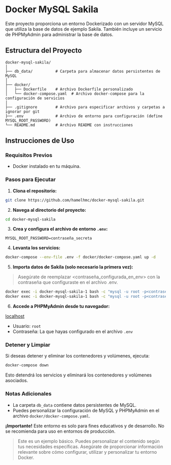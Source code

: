 # Docker MySQL Sakila

Este proyecto proporciona un entorno Dockerizado con un servidor MySQL que utiliza la base de datos de ejemplo Sakila. También incluye un servicio de PHPMyAdmin para administrar la base de datos.

## Estructura del Proyecto

```
docker-mysql-sakila/
│
├── db_data/          # Carpeta para almacenar datos persistentes de MySQL
│
├── docker/
│   ├── Dockerfile    # Archivo Dockerfile personalizado
│   └── docker-compose.yaml  # Archivo docker-compose para la configuración de servicios
│
├── .gitignore        # Archivo para especificar archivos y carpetas a ignorar por git
├── .env              # Archivo de entorno para configuración (define MYSQL_ROOT_PASSWORD)
└── README.md         # Archivo README con instrucciones
```

## Instrucciones de Uso

### Requisitos Previos

- Docker instalado en tu máquina.

### Pasos para Ejecutar

1. **Clona el repositorio:**

```bash
git clone https://github.com/hamelhmc/docker-mysql-sakila.git
```

2. **Navega al directorio del proyecto:**

```bash
cd docker-mysql-sakila

```

3. **Crea y configura el archivo de entorno `.env`:**

```
MYSQL_ROOT_PASSWORD=contraseña_secreta
```

4. **Levanta los servicios:**

```bash
docker-compose --env-file .env -f docker/docker-compose.yaml up -d
```

5. **Importa datos de Sakila (solo necesario la primera vez):**

> Asegúrate de reemplazar <contraseña_configurada_en_env> con la contraseña que configuraste en el archivo .env.

```bash
docker exec -i docker-mysql-sakila-1 bash -c "mysql -u root -p<contraseña_configurada_en_env> < /root/sakila-db/sakila-schema.sql"
docker exec -i docker-mysql-sakila-1 bash -c "mysql -u root -p<contraseña_configurada_en_env> < /root/sakila-db/sakila-data.sql"
```

6. **Accede a PHPMyAdmin desde tu navegador:**

[localhost](http://localhost:9443/)

- Usuario: `root`
- Contraseña: La que hayas configurado en el archivo `.env`

### Detener y Limpiar

Si deseas detener y eliminar los contenedores y volúmenes, ejecuta:

```bash
docker-compose down
```

Esto detendrá los servicios y eliminará los contenedores y volúmenes asociados.

### Notas Adicionales

- La carpeta `db_data` contiene datos persistentes de MySQL.
- Puedes personalizar la configuración de MySQL y PHPMyAdmin en el archivo `docker/docker-compose.yaml`.

**¡Importante!**
Este entorno es solo para fines educativos y de desarrollo. No se recomienda para uso en entornos de producción.

> Este es un ejemplo básico. Puedes personalizar el contenido según tus necesidades específicas. Asegúrate de proporcionar información relevante sobre cómo configurar, utilizar y personalizar tu entorno Docker.

